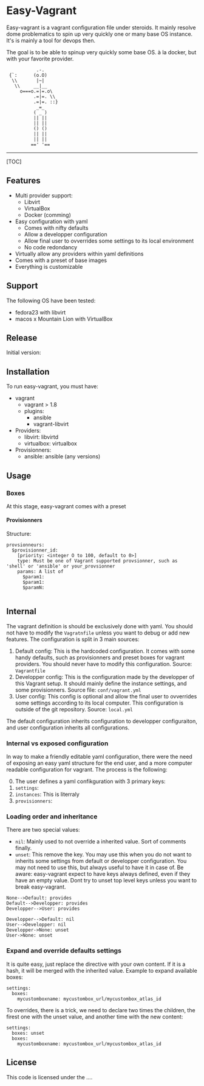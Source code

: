 # Easy-Vagrant

Easy-vagrant is a vagrant configuration file under steroids. It mainly resolve dome problematics to spin up very quickly one or many base OS instance. It's is mainly a tool for devops then.

The goal is to be able to spinup very quickly some base OS. à la docker, but with your favorite provider.

``` text
           .-. 
 {`:      (o.O)
  \\       |~| 
   \\     __|__
     o===o.=|=.o\
          .=|=. \\
          .=|=. ::}  
           _=_  
          ( _ )   
          || ||
          || ||
          () ()
          || ||
          || ||
         ==' '== 
```


----------

[TOC]

## Features
- Multi provider support:
  - Libvirt
  - VirtualBox
  - Docker (comming)
- Easy configuration with yaml
  - Comes with nifty defaults
  - Allow a developper configuration
  - Allow final user to ovverrides some settings to its local environment
  - No code redondancy
- Virtually allow any providers within yaml definitions
- Comes with a preset of base images
- Everything is customizable


## Support
The following OS have been tested:

- fedora23 with libvirt
- macos x Mountain Lion with VirtualBox

## Release

Initial version:


## Installation


To run easy-vagrant, you must have:

- vagrant
  - vagrant > 1.8
  - plugins:
    - ansible
    - vagrant-libvirt
- Providers:
  - libvirt: libvirtd
  - virtualbox: virtualbox
- Provisionners:
  - ansible: ansible (any versions)


## Usage

### Boxes
At this stage, easy-vagrant comes with a preset


#### Provisionners

Structure:
```
provsionneurs:
  $provisionner_id:
    [priority: <integer O to 100, default to 0>]
    type: Must be one of Vagrant supported provsionner, such as 'shell' or 'ansible' or your_provsionner
    params: A list of 
      $param1:
      $param1:
      $paramN:
      
```

## Internal

The vagrant definition is should be exclusively done with yaml. You should not have to modify the ```Vagratnfile``` unless you want to debug or add new features. The configuration is split in 3 main sources:

1. Default config: This is the hardcoded configuration. It comes with some handy defaults, such as provisionners and preset boxes for vagrant providers. You should never have to modify this configuration. Source: ```Vagrantfile```
2. Developper config: This is the configuration made by the developper of this Vagrant setup. It should mainly define the instance settings, and some provisionners. Source file: ```conf/vagrant.yml```
0. User config: This config is optional and allow the final user to ovverrides some settings according to its local computer. This configuration is outside of the git repository. Source: ```local.yml```

The default configuration inherits configuration to developper configuraiton, and user configuration inherits all configurations.

### Internal vs exposed configuration

In way to make a friendly editable yaml configuration, there were the need of exposing an easy yaml structure for the end user, and a more computer readable configuration for vagrant. The process is the following:

0. The user defines a yaml confikguration with 3 primary keys:
  1. ```settings```:
  2. ```instances```: This is literraly 
  3. ```provisionners```:


### Loading order and inheritance

There are two special values:

- ```nil```: Mainly used to not override a inherited value. Sort of comments finally.
- ```unset```: This remove the key. You may use this when you do not want to inherits some settings from default or developper configuration. You may not need to use this, but always useful to have it in case of. Be aware: easy-vagrant expect to have keys always defined, even if they have an empty value. Dont try to unset top level keys unless you want to break easy-vagrant. 


```sequence
None-->Default: provides
Default-->Developper: provides
Developper-->User: provides

Developper-->Default: nil
User-->Developper: nil
Developper->None: unset
User->None: unset

```

### Expand and override defaults settings
It is quite easy, just replace the directive with your own content. If it is a hash, it will be merged with the inherited value. Example to expand available boxes:
```
settings:
  boxes:
    mycustomboxname: mycustombox_url/mycustombox_atlas_id
```
To overrides, there is a trick, we need to declare two times the children, the firest one with the unset value, and another time with the new content:
```
settings:
  boxes: unset
  boxes:
    mycustomboxname: mycustombox_url/mycustombox_atlas_id
```


## License

This code is licensed under the ....

